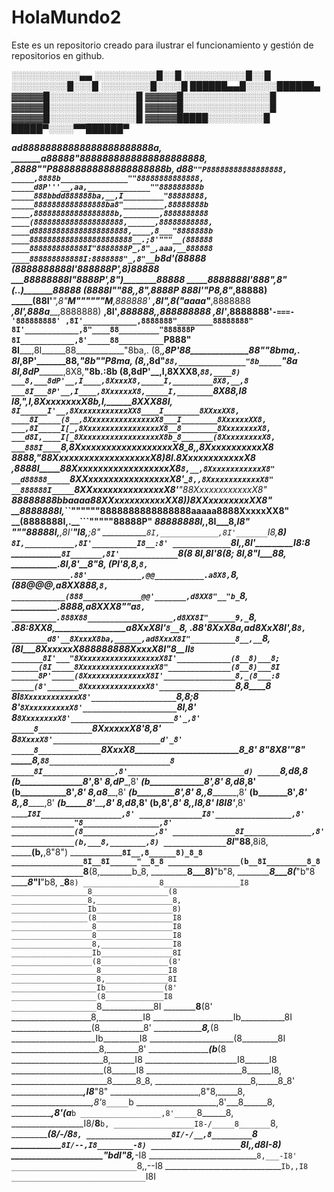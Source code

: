 # HolaMundo2
Este es un repositorio creado para ilustrar el funcionamiento y gestión de repositorios en github.


░░░░░░░░░░░▄▄
░░░░░░░░░░█░░█
░░░░░░░░░░█░░█
░░░░░░░░░█░░░█
░░░░░░░░█░░░░█
██████▄▄█░░░░░██████▄
▓▓▓▓▓█░░░░░░░░░░░░░░█
▓▓▓▓▓█░░░░░░░░░░░░░░█
▓▓▓▓▓█░░░░░░░░░░░░░░█
▓▓▓▓▓█░░░░░░░░░░░░░░█
▓▓▓▓▓█░░░░░░░░░░░░░░█
▓▓▓▓▓█████░░░░░░░░░█
█████▀░░░░▀▀██████▀


_______ad88888888888888888888888a,
________a88888"8888888888888888888888,
______,8888"__"P88888888888888888888b,
______d88_________`""P88888888888888888,
_____,8888b_______________""88888888888888,
_____d8P'''__,aa,______________""888888888b
_____888bbdd888888ba,__,I_________"88888888,
_____8888888888888888ba8"_________,88888888b
____,888888888888888888b,________,8888888888
____(88888888888888888888,______,88888888888,
____d888888888888888888888,____,8___"8888888b
____88888888888888888888888__.;8'"""__(888888
____8888888888888I"8888888P_,8"_,aaa,__888888
____888888888888I:8888888"_,8"__`b8d'__(88888
____(8888888888I'888888P'_,8)__________88888
_____88888888I"__8888P'__,8")__________88888
_____8888888I'___888"___,8"_(._.)_______88888
_____(8888I"_____"88,__,8"_____________,8888P
______888I'_______"P8_,8"_____________,88888)
_____(88I'__________",8"__M""""""M___,888888'
____,8I"____________,8(____"aaaa"___,8888888
___,8I'____________,888a___________,8888888)
__,8I'____________,888888,_______,888888888
_,8I'____________,8888888'`-===-'888888888'
,8I'____________,8888888"________88888888"
8I'____________,8"____88_________"888888P
8I____________,8'_____88__________`P888"
8I___________,8I______88____________"8ba,.
(8,_________,8P'______88______________88""8bma,.
_8I________,8P'_______88,______________"8b___""P8ma,
_(8,______,8d"________`88,_______________"8b_____`"8a
__8I_____,8dP_________,8X8,________________"8b.____:8b
__(8____,8dP'__,I____,8XXX8,________________`88,____8)
___8,___8dP'__,I____,8XxxxX8,_____I,_________8X8,__,8
___8I___8P'__,I____,8XxxxxxX8,_____I,________`8X88,I8
___I8,__"___,I____,8XxxxxxxxX8b,____I,________8XXX88I,
___`8I______I'__,8XxxxxxxxxxxxXX8____I________8XXxxXX8,
____8I_____(8__,8XxxxxxxxxxxxxxxX8___I________8XxxxxxXX8,
___,8I_____I[_,8XxxxxxxxxxxxxxxxxX8__8________8XxxxxxxxX8,
___d8I,____I[_8XxxxxxxxxxxxxxxxxxX8b_8_______(8XxxxxxxxxX8,
___888I____`8,8XxxxxxxxxxxxxxxxxxxX8_8,_____,8XxxxxxxxxxxX8
___8888,____"88XxxxxxxxxxxxxxxxxxxX8)8I____.8XxxxxxxxxxxxX8
__,8888I_____88XxxxxxxxxxxxxxxxxxxX8_`8,__,8XxxxxxxxxxxxX8"
__d88888_____`8XXxxxxxxxxxxxxxxxxX8'__`8,,8XxxxxxxxxxxxX8"
__888888I_____`8XXxxxxxxxxxxxxxxX8'____"88XxxxxxxxxxxxX8"
__88888888bbaaaa88XXxxxxxxxxxxXX8)______)8XXxxxxxxxxXX8"
__8888888I,_``""""""8888888888888888aaaaa8888XxxxxXX8"
__(8888888I,______________________.__```"""""88888P"
___88888888I,___________________,8I___8,_______I8"
____"""88888I,________________,8I'____"I8,____;8"
___________`8I,_____________,8I'_______`I8,___8)
____________`8I,___________,8I'__________I8__:8'
_____________`8I,_________,8I'___________I8__:8
______________`8I_______,8I'_____________`8__(8
_______________8I_____,8I'________________8__(8;
_______________8I____,8"__________________I___88,
______________.8I___,8'_______________________8"8,
______________(PI___'8_______________________,8,`8,
_____________.88'____________,@@___________.a8X8,`8,
_____________(88_____________@@@_________,a8XX888,`8,
____________(888_____________@@'_______,d8XX8"__"b_`8,
___________.8888,_____________________a8XXX8"____"a_`8,
__________.888X88___________________,d8XX8I"______9,_`8,
_________.88:8XX8,_________________a8XxX8I'_______`8__`8,
________.88'_8XxX8a_____________,ad8XxX8I'________,8___`8,
________d8'__8XxxxX8ba,______,ad8XxxX8I"__________8__,__`8,
_______(8I___8XxxxxxX888888888XxxxX8I"____________8__II__`8
_______8I'___"8XxxxxxxxxxxxxxxxxxX8I'____________(8__8)___8;
______(8I_____8XxxxxxxxxxxxxxxxxX8"______________(8__8)___8I
______8P'_____(8XxxxxxxxxxxxxxX8I'________________8,_(8___:8
_____(8'_______8XxxxxxxxxxxxxxX8'_________________`8,_8____8
_____8I________`8XxxxxxxxxxxxX8'___________________`8,8___;8
_____8'_________`8XxxxxxxxxxX8'_____________________`8I__,8'
_____8___________`8XxxxxxxxX8'_______________________8'_,8'
_____8____________`8XxxxxxX8'________________________8_,8'
_____8_____________`8XxxxX8'________________________d'_8'
_____8______________`8XxxX8_________________________8_8'
_____8________________"8X8'_________________________"8"
_____8,________________`88___________________________8
_____8I________________,8'__________________________d)
_____`8,_______________d8__________________________,8
______(b_______________8'_________________________,8'
_______8,_____________dP_________________________,8'
_______(b_____________8'________________________,8'
________8,___________d8________________________,8'
________(b___________8'_______________________,8'
_________8,_________a8_______________________,8'
_________(b_________8'______________________,8'
__________8,_______,8______________________,8'
__________(b_______8'_____________________,8'
___________8,_____,8_____________________,8'
___________(b_____8'____________________,8'
____________8,___d8____________________,8'
____________(b__,8'___________________,8'
_____________8,,I8___________________,8'
_____________I8I8'__________________,8'
_____________`I8I__________________,8'
______________I8'_________________,8'
______________"8_________________,8'
______________(8________________,8'
______________8I_______________,8'
______________(b,___8,________,8)
______________`8I___"88______,8i8,
_______________(b,__________,8"8")
_______________`8I__,8______8)_8_8
________________8I__8I______"__8_8
________________(b__8I_________8_8
________________`8__(8,________b_8,
_________________8___8)________"b"8,
_________________8___8(_________"b"8
_________________8___"I__________"b8,
_________________8________________`8)
_________________8_________________I8
_________________8_________________(8
_________________8,_________________8,
_________________Ib_________________8)
_________________(8_________________I8
__________________8_________________I8
__________________8_________________I8
__________________8,________________I8
__________________Ib________________8I
__________________(8_______________(8'
___________________8_______________I8
___________________8,______________8I
___________________Ib_____________(8'
___________________(8_____________I8
___________________`8_____________8I
____________________8____________(8'
____________________8,___________I8
____________________Ib___________8I
____________________(8___________8'
_____________________8,_________(8
_____________________Ib_________I8
_____________________(8_________8I
______________________8,________8'
______________________(b_______(8
_______________________8,______I8
_______________________I8______I8
_______________________(8______I8
________________________8______I8,
________________________8______8_8,
________________________8,_____8_8'
_______________________,I8_____"8"
______________________,8"8,_____8,
_____________________,8'_`8_____`b
____________________,8'___8______8,
___________________,8'____(a_____`b
__________________,8'_____`8______8,
__________________I8/______8______`b,
__________________I8-/_____8_______`8,
__________________(8/-/____8________`8,
___________________8I/-/__,8_________`8
___________________`8I/--,I8________-8)
____________________`8I,,d8I_______-8)
______________________"bdI"8,_____-I8
___________________________`8,___-I8'
____________________________`8,,--I8
_____________________________`Ib,,I8
______________________________`I8I
